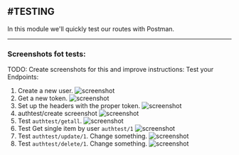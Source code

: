 #TESTING
---
In this module we'll quickly test our routes with Postman. 

<hr />

### Screenshots fot tests:
TODO: Create screenshots for this and improve instructions:
Test your Endpoints:
1. Create a new user.
![screenshot](assets/05-newuser.PNG)
2. Get a new token. 
![screenshot](assets/05-newtoken.PNG)
3. Set up the headers with the proper token.
![screenshot](assets/05-headers.PNG)
4. authtest/create screenshot
![screenshot](assets/05-create.PNG)
5. Test `authtest/getall`.
![screenshot](assets/05-getall.PNG)
6. Test Get single item by user `authtest/1`
![screenshot](assets/05-getone.PNG)
7. Test `authtest/update/1`. Change something.
![screenshot](assets/05-update.PNG)
8. Test `authtest/delete/1`. Change something.
![screenshot](assets/05-delete-one.PNG)